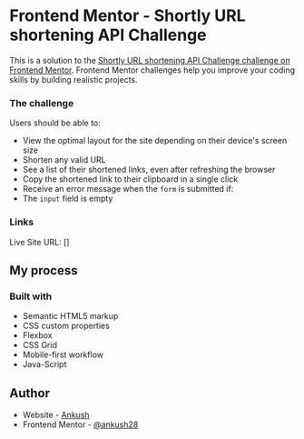 # Frontend Mentor - Shortly URL shortening API Challenge

This is a solution to the [Shortly URL shortening API Challenge challenge on Frontend Mentor](https://www.frontendmentor.io/challenges/url-shortening-api-landing-page-2ce3ob-G). Frontend Mentor challenges help you improve your coding skills by building realistic projects. 

### The challenge

Users should be able to:

- View the optimal layout for the site depending on their device's screen size
- Shorten any valid URL
- See a list of their shortened links, even after refreshing the browser
- Copy the shortened link to their clipboard in a single click
- Receive an error message when the `form` is submitted if:
- The `input` field is empty

### Links
Live Site URL: []

## My process

### Built with

- Semantic HTML5 markup
- CSS custom properties
- Flexbox
- CSS Grid
- Mobile-first workflow
- Java-Script

## Author

- Website - [Ankush](https://ankussh.me/)
- Frontend Mentor - [@ankush28](https://www.frontendmentor.io/profile/ankush28)
